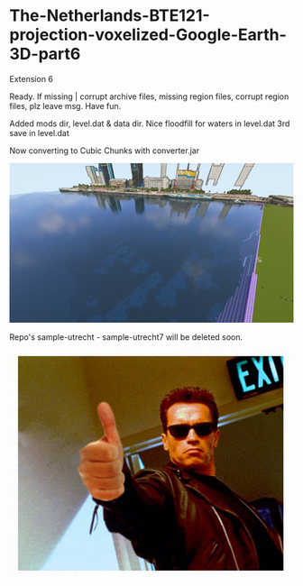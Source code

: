 # The-Netherlands-BTE121-projection-voxelized-Google-Earth-3D-part6
Extension 6

Ready.
If missing | corrupt archive files, missing region files, corrupt region files, plz leave msg.
Have fun.

Added mods dir, level.dat & data dir.
Nice floodfill for waters in level.dat 3rd save in level.dat

Now converting to Cubic Chunks with converter.jar

![clipboard_small](https://github.com/HakkaTjakka/The-Netherlands-BTE121-projection-voxelized-Google-Earth-3D-part6/blob/main/exxabite.jpg)

Repo's sample-utrecht - sample-utrecht7 will be deleted soon. 

![clipboard_small](https://github.com/HakkaTjakka/The-Netherlands-BTE121-projection-voxelized-Google-Earth-3D/blob/main/Thumb-up-terminator_pablo_M_R.jpg)


